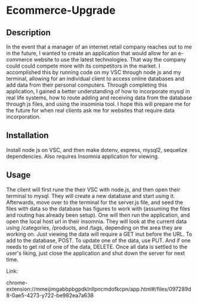 # Ecommerce-Upgrade

## Description

In the event that a manager of an internet retail company reaches out to me in the future, I wanted to create an application that would allow for an e-commerce website to use the latest technologies. That way the company could could compete more with its competitors in the market. I accomplished this by running code on my VSC through node js and my terminal, allowing for an individual client to access online databases and add data from their personal computers. Through completing this application, I gained a better understanding of how to incorporate mysql in real life systems, how to route adding and receiving data from the database through js files, and using the insominia tool. I hope this will prepare me for the future for when real clients ask me for websites that require data incorporation.

## Installation

Install node js on VSC, and then make dotenv, express, mysql2, sequelize dependencies. Also requires Insomnia application for viewing.

## Usage

The client will first rune the their VSC with node.js, and then open their terminal to mysql. They will create a new database and start using it. Afterwards, move over to the terminal for the server.js file, and seed the files with data so the database has figures to work with (assuming the files and routing has already been setup). One will then run the application, and open the local host url in their insomnia. They will look at the current data using /categories, /products, and /tags, depending on the area they are working on. Just viewing the data will require a GET inut before the URL. To add to the database, POST. To update one of the data, use PUT. And if one needs to get rid of one of the data, DELETE. Once all data is settled to the user's liking, just close the application and shut down the server for next time.

Link:

chrome-extension://mmeijimgabbpbgpdklnllpncmdofkcpn/app.html#/files/097289d8-0ae5-4273-y722-be982ea7a638
